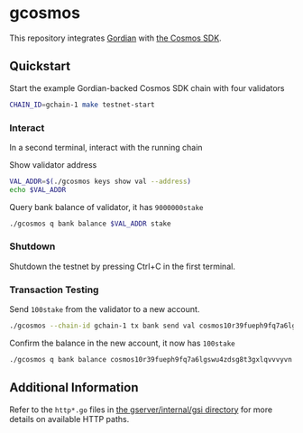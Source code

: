 # gcosmos

This repository integrates [Gordian](https://github.com/gordian-engine/gordian)
with [the Cosmos SDK](https://github.com/cosmos/cosmos-sdk).

## Quickstart

Start the example Gordian-backed Cosmos SDK chain with four validators

```bash
CHAIN_ID=gchain-1 make testnet-start
```

### Interact

In a second terminal, interact with the running chain

Show validator address

```bash
VAL_ADDR=$(./gcosmos keys show val --address)
echo $VAL_ADDR
```

Query bank balance of validator, it has `9000000stake`
```bash
./gcosmos q bank balance $VAL_ADDR stake
```

### Shutdown

Shutdown the testnet by pressing Ctrl+C in the first terminal.

### Transaction Testing

Send `100stake` from the validator to a new account.

```bash
./gcosmos --chain-id gchain-1 tx bank send val cosmos10r39fueph9fq7a6lgswu4zdsg8t3gxlqvvvyvn 100stake
```

Confirm the balance in the new account, it now has `100stake`

```bash
./gcosmos q bank balance cosmos10r39fueph9fq7a6lgswu4zdsg8t3gxlqvvvyvn stake
```

## Additional Information

Refer to the `http*.go` files in [the gserver/internal/gsi directory](gserver/internal/gsi/) for more details on available HTTP paths.
